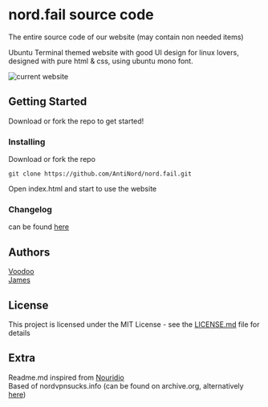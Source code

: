 # nord.fail source code
The entire source code of our website (may contain non needed items)

Ubuntu Terminal themed website with good UI design for linux lovers, designed with pure html & css, using ubuntu mono font.

![current website](https://i.ibb.co/v4CYCjk/website.png)

## Getting Started

Download or fork the repo to get started!

### Installing

Download or fork the repo

```
git clone https://github.com/AntiNord/nord.fail.git
```

Open index.html and start to use the website 

### Changelog

can be found [here]()


## Authors

[Voodoo](https://github.com/AntiNord)<br>
[James](https://github.com/httpjamesm)

## License

This project is licensed under the MIT License - see the [LICENSE.md](https://github.com/AntiNord/nord.fail/blob/main/LICENSE) file for details

## Extra
Readme.md inspired from [Nouridio](https://github.com/Nouridio)<br>
Based of nordvpnsucks.info (can be found on archive.org, alternatively [here](https://web.archive.org/web/20210907230929/https://www.nordvpnsucks.info/))

